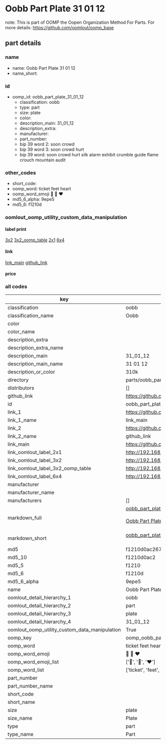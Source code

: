 # Oobb Part Plate 31 01 12  

note: This is part of OOMP the Oopen Organization Method For Parts. For more details: https://github.com/oomlout/oomp_base

##  part details





### name
* name: Oobb Part Plate 31 01 12
* name_short: 
### id
* oomp_id: oobb_part_plate_31_01_12
  * classification: oobb
  * type: part
  * size: plate
  * color: 
  * description_main: 31_01_12
  * description_extra: 
  * manufacturer: 
  * part_number: 
  * bip 39 word 2: soon crowd
  * bip 39 word 3: soon crowd hurt
  * bip 39 word: soon crowd hurt silk alarm exhibit crumble guide flame crouch mountain audit

### other_codes
* short_code: 
* oomp_word: ticket feet heart
* oomp_word_emoji :ticket: :feet: :heart:
* md5_6_alpha: 9epe5
* md5_6: f1210d






### oomlout_oomp_utility_custom_data_manipulation
#### label print
[3x2](http://192.168.1.245:1112/?label=oomp%209epe5)
[3x2_oomp_table](http://192.168.1.107:1112/?label=oomp%209epe5)
[2x1](http://192.168.1.242:1112/?label=oomp%209epe5)
[6x4](http://192.168.1.55:1112/?label=oomp%209epe5)    

#### link

[link_main](https://github.com/oomlout/oomlout_oomp_current_version_messy/tree/main/parts/oobb_part_plate_31_01_12) [github_link](https://github.com/oomlout/oomlout_oomp_part_src/tree/main/parts/oobb_part_plate_31_01_12)                             

#### price







### all codes 
| key | value |  
| --- | --- |  
| classification | oobb |  
| classification_name | Oobb |  
| color |  |  
| color_name |  |  
| description_extra |  |  
| description_extra_name |  |  
| description_main | 31_01_12 |  
| description_main_name | 31 01 12 |  
| description_or_color | 310k |  
| directory | parts/oobb_part_plate_31_01_12 |  
| distributors | [] |  
| github_link | https://github.com/oomlout/oomlout_oomp_part_src/tree/main/parts/oobb_part_plate_31_01_12 |  
| id | oobb_part_plate_31_01_12 |  
| link_1 | https://github.com/oomlout/oomlout_oomp_current_version_messy/tree/main/parts/oobb_part_plate_31_01_12 |  
| link_1_name | link_main |  
| link_2 | https://github.com/oomlout/oomlout_oomp_part_src/tree/main/parts/oobb_part_plate_31_01_12 |  
| link_2_name | github_link |  
| link_main | https://github.com/oomlout/oomlout_oomp_current_version_messy/tree/main/parts/oobb_part_plate_31_01_12 |  
| link_oomlout_label_2x1 | http://192.168.1.242:1112/?label=oomp%209epe5 |  
| link_oomlout_label_3x2 | http://192.168.1.245:1112/?label=oomp%209epe5 |  
| link_oomlout_label_3x2_oomp_table | http://192.168.1.107:1112/?label=oomp%209epe5 |  
| link_oomlout_label_6x4 | http://192.168.1.55:1112/?label=oomp%209epe5 |  
| manufacturer |  |  
| manufacturer_name |  |  
| manufacturers | [] |  
| markdown_full | [oobb_part_plate_31_01_12](https://github.com/oomlout/oomlout_oomp_current_version_messy/tree/main/parts/oobb_part_plate_31_01_12)<br>[](https://github.com/oomlout/oomlout_oomp_current_version_messy/tree/main/parts/oobb_part_plate_31_01_12)<br>[Oobb Part Plate 31 01 12](https://github.com/oomlout/oomlout_oomp_current_version_messy/tree/main/parts/oobb_part_plate_31_01_12)<br><br> |  
| markdown_short | [oobb_part_plate_31_01_12](https://github.com/oomlout/oomlout_oomp_current_version_messy/tree/main/parts/oobb_part_plate_31_01_12)<br><br> |  
| md5 | f1210d0ac26786993e02ec88df8d167a |  
| md5_10 | f1210d0ac2 |  
| md5_5 | f1210 |  
| md5_6 | f1210d |  
| md5_6_alpha | 9epe5 |  
| name | Oobb Part Plate 31 01 12 |  
| oomlout_detail_hierarchy_1 | oobb |  
| oomlout_detail_hierarchy_2 | part |  
| oomlout_detail_hierarchy_3 | plate |  
| oomlout_detail_hierarchy_4 | 31_01_12 |  
| oomlout_oomp_utility_custom_data_manipulation | True |  
| oomp_key | oomp_oobb_part_plate_31_01_12 |  
| oomp_word | ticket feet heart |  
| oomp_word_emoji | :ticket: :feet: :heart: |  
| oomp_word_emoji_list | [':ticket:', ':feet:', ':heart:'] |  
| oomp_word_list | ['ticket', 'feet', 'heart'] |  
| part_number |  |  
| part_number_name |  |  
| short_code |  |  
| short_name |  |  
| size | plate |  
| size_name | Plate |  
| type | part |  
| type_name | Part |  
